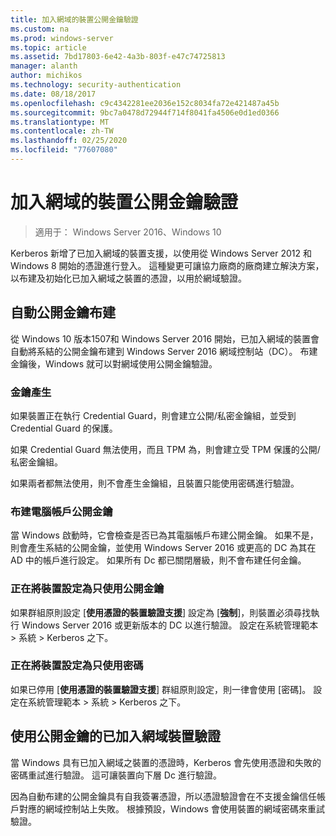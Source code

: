 ```yaml
---
title: 加入網域的裝置公開金鑰驗證
ms.custom: na
ms.prod: windows-server
ms.topic: article
ms.assetid: 7bd17803-6e42-4a3b-803f-e47c74725813
manager: alanth
author: michikos
ms.technology: security-authentication
ms.date: 08/18/2017
ms.openlocfilehash: c9c4342281ee2036e152c8034fa72e421487a45b
ms.sourcegitcommit: 9bc7a0478d72944f714f8041fa4506e0d1ed0366
ms.translationtype: MT
ms.contentlocale: zh-TW
ms.lasthandoff: 02/25/2020
ms.locfileid: "77607080"
---
```

# <a name="domain-joined-device-public-key-authentication"></a>加入網域的裝置公開金鑰驗證

>適用于： Windows Server 2016、Windows 10

Kerberos 新增了已加入網域的裝置支援，以使用從 Windows Server 2012 和 Windows 8 開始的憑證進行登入。 這種變更可讓協力廠商的廠商建立解決方案，以布建及初始化已加入網域之裝置的憑證，以用於網域驗證。 

## <a name="automatic-public-key-provisioning"></a>自動公開金鑰布建

從 Windows 10 版本1507和 Windows Server 2016 開始，已加入網域的裝置會自動將系結的公開金鑰布建到 Windows Server 2016 網域控制站（DC）。 布建金鑰後，Windows 就可以對網域使用公開金鑰驗證。

### <a name="key-generation"></a>金鑰產生
如果裝置正在執行 Credential Guard，則會建立公開/私密金鑰組，並受到 Credential Guard 的保護。 

如果 Credential Guard 無法使用，而且 TPM 為，則會建立受 TPM 保護的公開/私密金鑰組。 

如果兩者都無法使用，則不會產生金鑰組，且裝置只能使用密碼進行驗證。

### <a name="provisioning-computer-account-public-key"></a>布建電腦帳戶公開金鑰
當 Windows 啟動時，它會檢查是否已為其電腦帳戶布建公開金鑰。 如果不是，則會產生系結的公開金鑰，並使用 Windows Server 2016 或更高的 DC 為其在 AD 中的帳戶進行設定。 如果所有 Dc 都已關閉層級，則不會布建任何金鑰。

### <a name="configuring-device-to-only-use-public-key"></a>正在將裝置設定為只使用公開金鑰
如果群組原則設定 [**使用憑證的裝置驗證支援**] 設定為 [**強制**]，則裝置必須尋找執行 Windows Server 2016 或更新版本的 DC 以進行驗證。 設定在系統管理範本 > 系統 > Kerberos 之下。

### <a name="configuring-device-to-only-use-password"></a>正在將裝置設定為只使用密碼
如果已停用 [**使用憑證的裝置驗證支援**] 群組原則設定，則一律會使用 [密碼]。 設定在系統管理範本 > 系統 > Kerberos 之下。

## <a name="domain-joined-device-authentication-using-public-key"></a>使用公開金鑰的已加入網域裝置驗證
當 Windows 具有已加入網域之裝置的憑證時，Kerberos 會先使用憑證和失敗的密碼重試進行驗證。 這可讓裝置向下層 Dc 進行驗證。

因為自動布建的公開金鑰具有自我簽署憑證，所以憑證驗證會在不支援金鑰信任帳戶對應的網域控制站上失敗。 根據預設，Windows 會使用裝置的網域密碼來重試驗證。


